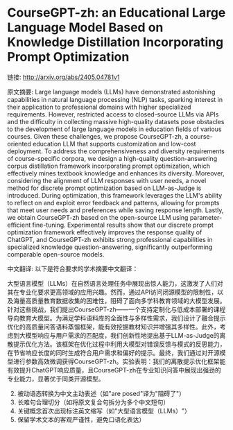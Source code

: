 # CourseGPT-zh: an Educational Large Language Model Based on Knowledge Distillation Incorporating Prompt Optimization

链接: http://arxiv.org/abs/2405.04781v1

原文摘要:
Large language models (LLMs) have demonstrated astonishing capabilities in
natural language processing (NLP) tasks, sparking interest in their application
to professional domains with higher specialized requirements. However,
restricted access to closed-source LLMs via APIs and the difficulty in
collecting massive high-quality datasets pose obstacles to the development of
large language models in education fields of various courses. Given these
challenges, we propose CourseGPT-zh, a course-oriented education LLM that
supports customization and low-cost deployment. To address the
comprehensiveness and diversity requirements of course-specific corpora, we
design a high-quality question-answering corpus distillation framework
incorporating prompt optimization, which effectively mines textbook knowledge
and enhances its diversity. Moreover, considering the alignment of LLM
responses with user needs, a novel method for discrete prompt optimization
based on LLM-as-Judge is introduced. During optimization, this framework
leverages the LLM's ability to reflect on and exploit error feedback and
patterns, allowing for prompts that meet user needs and preferences while
saving response length. Lastly, we obtain CourseGPT-zh based on the open-source
LLM using parameter-efficient fine-tuning. Experimental results show that our
discrete prompt optimization framework effectively improves the response
quality of ChatGPT, and CourseGPT-zh exhibits strong professional capabilities
in specialized knowledge question-answering, significantly outperforming
comparable open-source models.

中文翻译:
以下是符合要求的学术摘要中文翻译：

大型语言模型（LLMs）在自然语言处理任务中展现出惊人能力，这激发了人们对其在专业化要求更高领域的应用兴趣。然而，通过API访问闭源模型的限制性，以及海量高质量教育数据收集的困难性，阻碍了面向多学科教育领域的大模型发展。针对这些挑战，我们提出CourseGPT-zh——一个支持定制化与低成本部署的课程导向教育大模型。为满足学科语料库的全面性与多样性需求，我们设计了融合提示优化的高质量问答语料蒸馏框架，能有效挖掘教材知识并增强其多样性。此外，考虑到大模型响应与用户需求的匹配度，我们创新性地提出基于LLM-as-Judge的离散提示优化方法。该框架在优化过程中利用大模型对错误反馈与模式的反思能力，在节省响应长度的同时生成符合用户需求和偏好的提示。最终，我们通过对开源模型进行参数高效微调获得CourseGPT-zh。实验表明：我们的离散提示优化框架能有效提升ChatGPT响应质量，且CourseGPT-zh在专业知识问答中展现出强劲的专业能力，显著优于同类开源模型。


2. 被动语态转换为中文主动表述（如"are posed"译为"阻碍了"）
3. 长难句合理切分（如将原文复合句拆分为多个中文短句）
4. 关键概念首次出现标注英文缩写（如"大型语言模型（LLMs）"）
5. 保留学术文本的客观严谨性，避免口语化表达）
